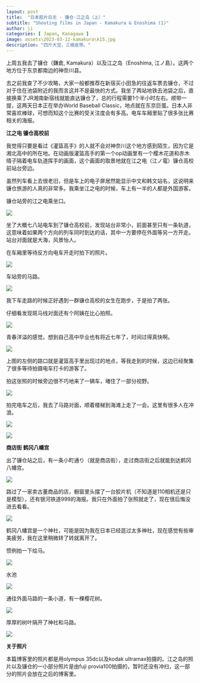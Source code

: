 ```yaml
---
layout: post
title:  "日本胶片日志 - 镰仓·江之岛（上）"
subtitle: "Shooting films in Japan - Kamakura & Enoshima (1)"
author: ji
categories: [ Japan, Kanagawa ]
image: assets\2023-03-12-kamakura\k15.jpg
description: "四斤大豆，三根皮带。"
---
```




上周五我去了镰仓（鎌倉, Kamakura）以及江之岛（Enoshima, 江ノ島）。这两个地方位于东京都南边的神奈川县。

去之前我查了不少攻略，大家一般都推荐在新宿买小田急的往返车票去镰仓，不过对于住在池袋附近的我而言这并不是最快的方式。我坐了两站地铁去池袋之后，直接换乘了JR湘南新宿线就能直达镰仓了，总的行程需要1个半小时左右。顺带一提，这两天日本正在举办World Baseball Classic，地点就在东京巨蛋。日本人非常喜欢棒球，可想而知这个比赛的受关注度会有多高。电车车厢里贴了很多张比赛相关的海报。



**江之电 镰仓高校前**

我觉得只要是看过《灌篮高手》的人就不会对神奈川这个地方感到陌生，因为它是湘北高中的所在地。在动画版灌篮高手的第一个op动画里有一个樱木花道和赤木晴子隔着电车轨道挥手的画面，这个画面的取景地就在江之电（江ノ電）镰仓高校前站台旁边。



虽然列车看上去很老旧，但是车上的电子屏居然能显示中文和韩文站名，这说明来镰仓旅游的人真的非常多。我乘坐江之电的时候，车上有一半的人都是外国游客。



镰仓站旁的江之电乘坐口。

![](E:\photoji.github.io\assets\2023-03-12-kamakura\k4.jpg)



坐了大概七八站电车到了镰仓高校前，发现站台非常小，前面甚至只有一条轨道，这意味着如果两个方向的列车同时到达的话，其中一方要停在外面等另一方开走。站台对面就是大海，风景怡人。

在车厢里等待反方向电车开走时拍下的照片。



![](E:\photoji.github.io\assets\2023-03-12-kamakura\k6.jpg)



车站旁的马路。



![](..\assets\2023-03-12-kamakura\k11.jpg)



我下车走路的时候正好遇到一群镰仓高校的女生在跑步，于是拍了两张。

仔细看发现斑马线对面还有个阿姨在比心拍照。

![](..\assets\2023-03-12-kamakura\k13.jpg)



青春洋溢的感觉。想到自己高中毕业也有将近七年了，时间过得真快啊。

![](..\assets\2023-03-12-kamakura\k9.jpg)



上图的左侧的路口就是灌篮高手里出现过的地点，等我走到的时候，这边已经聚集了很多等待拍摄电车打卡的游客了。



拍这张照的时候旁边很不巧地来了一辆车，堵住了一部分视野。

![](..\assets\2023-03-12-kamakura\k15.jpg)



拍完电车之后，我去了马路对面，顺着楼梯到海滩上走了一会。这里有很多人在冲浪。



![](..\assets\2023-03-12-kamakura\k16.jpg)



![](..\assets\2023-03-12-kamakura\k14.jpg)



**商店街 鹤冈八幡宫**



出了镰仓站之后，有一条小町通り（就是商店街），走过商店街之后就能到达鹤冈八幡宫。



![](E:\photoji.github.io\assets\2023-03-12-kamakura\k3.jpg)



路过了一家卖古董商品的店，橱窗里头摆了一台胶片机（不知道是110相机还是只是模型），还有银河铁道999的海报。我只在外面拍了张照就走了，现在很后悔没进去看看。



![](..\assets\2023-03-12-kamakura\k1.jpg)



鹤冈八幡宫是一个神社，可能是因为我在日本已经逛过太多神社，现在感觉有些审美疲劳，我在这里稍微转了转就离开了。



惯例拍一下绘马。



![](..\assets\2023-03-12-kamakura\k7.jpg)



水池



![](..\assets\2023-03-12-kamakura\k8.jpg)



通往外面马路的一条小道，有一棵樱花树。



![](..\assets\2023-03-12-kamakura\k19.jpg)



厚厚的树叶隔开了神社和马路。



![](..\assets\2023-03-12-kamakura\k5.jpg)



**关于照片**



本篇博客里的照片都是用olympus 35dc以及kodak ultramax拍摄的。江之岛的照片以及镰仓的一小部分照片是由fuji provia100拍摄的，暂时还没有冲扫，这一部分的照片会放在之后的博客里。


